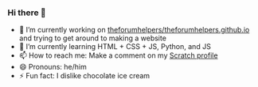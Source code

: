 ### Hi there 👋

- 🔭 I’m currently working on [theforumhelpers/theforumhelpers.github.io](https://github.com/theforumhelpers/theforumhelpers.github.io) and trying to get around to making a website
- 🌱 I’m currently learning HTML + CSS + JS, Python, and JS
- 📫 How to reach me: Make a comment on my [Scratch profile](https://scratch.mit.edu/users/leahcimto/#comments)
- 😄 Pronouns: he/him
- ⚡ Fun fact: I dislike chocolate ice cream
